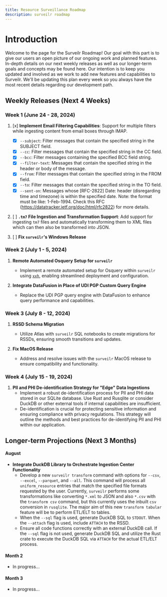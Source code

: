 ```yaml
---
title: Resource Surveillance Roadmap
description: surveilr roadmap
---
```

# Introduction

Welcome to the page for the Surveilr Roadmap! Our goal with this part is to give our users an open picture of our ongoing work and planned features. In-depth details on our next weekly releases as well as our longer-term goals and concepts may be found here. Our intention is to keep you updated and involved as we work to add new features and capabilities to Surveilr. We'll be updating this plan every week so you always have the most recent details regarding our development path.


## Weekly Releases (Next 4 Weeks)

### Week 1 (June 24 - 28, 2024)

1. [x] **Implement Email Filtering Capabilities**: Support for multiple filters while ingesting content from email boxes through IMAP.
    - [x] `--subject`: Filter messages that contain the specified string in the SUBJECT field.
    - [x] `--cc`: Filter messages that contain the specified string in the CC field.
    - [x] `--bcc`: Filter messages containing the specified BCC field string.
    - [x] `--filter-text`: Messages that contain the specified string in the header or body of the message.
    - [x] `--from`: Filter messages that contain the specified string in the FROM field.
    - [x] `--to`: Filter messages that contain the specified string in the TO field.
    - [x] `--sent-on`: Messages whose [RFC-2822] Date: header (disregarding time and timezone) is within the specified date. Note: the format must be like: 1-Feb-1994. Check this RFC (https://datatracker.ietf.org/doc/html/rfc2822) for more details.
    
2. [ ] **`.tm7` File Ingestion and Transformation Support**: Add support for ingesting `tm7` files and automatically transforming them to XML files which can then also be transformed into JSON.

3. [ ] **Fix `surveilr`'s Windows Release**

### Week 2 (July 1 - 5, 2024)

1. **Remote Automated Osquery Setup for `surveilr`**
    - Implement a remote automated setup for Osquery within `surveilr` using [`xxh`](https://github.com/xxh/xxh), enabling streamlined deployment and configuration.

2. **Integrate DataFusion in Place of UDI PGP Custom Query Engine**
    - Replace the UDI PGP query engine with DataFusion to enhance query performance and capabilities.
  
### Week 3 (July 8 - 12, 2024)

1. **RSSD Schema Migration**
    - Utilize Atlas with `surveilr` SQL notebooks to create migrations for RSSDs, ensuring smooth transitions and updates.
    
2. **Fix MacOS Release**
    - Address and resolve issues with the `surveilr` MacOS release to ensure compatibility and functionality.

### Week 4 (July 15 - 19, 2024)

1. **PII and PHI De-identification Strategy for "Edge" Data Ingestions**
    - Implement a robust de-identification process for PII and PHI data stored in our SQLite database. Use Rust and Rusqlite or consider DuckDB or other external tools if internal capabilities are insufficient.
    - De-identification is crucial for protecting sensitive information and ensuring compliance with privacy regulations. This strategy will outline the methods and best practices for de-identifying PII and PHI within our application.
  
## Longer-term Projections (Next 3 Months)

#### August
- **Integrate DuckDB Library to Orchestrate Ingestion Center Functionality**
    - Develop a new `surveilr transform` command with options for `--csv`, `--excel`, `--parquet`, and `--all`. This command will process all `uniform_resource` entries that match the specified file formats requested by the user. Currently, `surveilr` performs some transformations like converting `*.xml` to JSON and also `*.csv` with the `transform csv` command, but this currently uses the inbuilt `csv` conversion in `rusqlite`. The major aim of this new `transform tabular` feature will be to  perform ETL/ELT to tables.
    - When the `--sql` flag is used, generate DuckDB SQL to `STDOUT`. When the `--attach` flag is used, include `ATTACH` to the RSSD.
    - Ensure all code functions correctly with an external DuckDB call. If the `--sql` flag is not used, generate DuckDB SQL and utilize the Rust crate to execute the DuckDB SQL via `ATTACH` for the actual ETL/ELT process.

#### Month 2
- In progress...

#### Month 3
- In progress...



